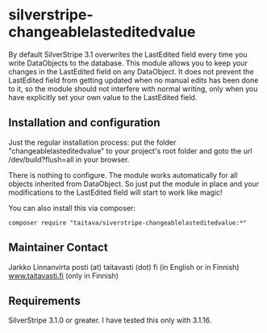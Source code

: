 silverstripe-changeablelasteditedvalue
======================================

By default SilverStripe 3.1 overwrites the LastEdited field every time you write DataObjects to the database. This module allows you to keep your changes in the LastEdited field on any DataObject. It does not prevent the LastEdited field from getting updated when no manual edits has been done to it, so the module should not interfere with normal writing, only when you have explicitly set your own value to the LastEdited field.

## Installation and configuration

Just the regular installation process: put the folder "changeablelasteditedvalue" to your project's root folder and goto the url /dev/build?flush=all in your browser.

There is nothing to configure. The module works automatically for all objects inherited from DataObject. So just put the module in place and your modifications to the LastEdited field will start to work like magic!

You can also install this via composer:

```
composer require "taitava/siverstripe-changeablelasteditedvalue:*"
```

## Maintainer Contact

 Jarkko Linnanvirta
 posti (at) taitavasti (dot) fi (in English or in Finnish)
 www.taitavasti.fi (only in Finnish)

## Requirements

SilverStripe 3.1.0 or greater. I have tested this only with 3.1.16.
